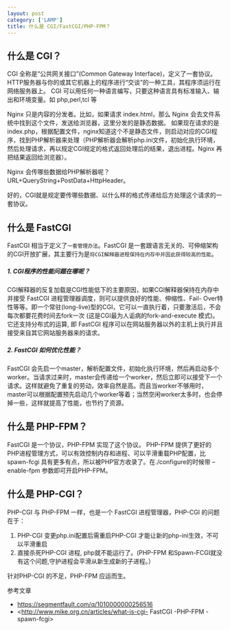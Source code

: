 ```yaml
---
layout: post
category: ['LAMP']
title: 什么是 CGI/FastCGI/PHP-FPM？
---
```


## 什么是 CGI？

CGI 全称是“公共网关接口”(Common Gateway Interface)，定义了一套协议。HTTP服务器与你的或其它机器上的程序进行“交谈”的一种工具，其程序须运行在网络服务器上。
CGI 可以用任何一种语言编写，只要这种语言具有标准输入、输出和环境变量。如 php,perl,tcl 等

Nginx 只是内容的分发者。比如，如果请求 index.html，那么 Nginx 会去文件系统中找到这个文件，发送给浏览器，这里分发的是静态数据。
如果现在请求的是 index.php，根据配置文件，nginx知道这个不是静态文件，则启动对应的CGI程序，找到PHP解析器来处理（PHP解析器会解析php.ini文件，初始化执行环境，然后处理请求，再以规定CGI规定的格式返回处理后的结果，退出进程。Nginx 再把结果返回给浏览器）。

Nginx 会传哪些数据给PHP解析器呢？URL+QueryString+PostData+HttpHeader。

好的，CGI就是规定要传哪些数据、以什么样的格式传递给后方处理这个请求的一套协议。

## 什么是 FastCGI

FastCGI 相当于定义了`一套管理办法`。FastCGI 是一套跟语言无关的、可伸缩架构的CGI开放扩展，其主要行为是`将CGI解释器进程保持在内存中并因此获得较高的性能`。

##### 1. CGI程序的性能问题在哪呢？
CGI解释器的反复加载是CGI性能低下的主要原因，如果CGI解释器保持在内存中并接受 FastCGI 进程管理器调度，则可以提供良好的性能、伸缩性、Fail- Over特性等等。即一个常驻(long-live)型的CGI，它可以一直执行着，只要激活后，不会每次都要花费时间去fork一次 (这是CGI最为人诟病的fork-and-execute 模式)。它还支持分布式的运算, 即 FastCGI  程序可以在网站服务器以外的主机上执行并且接受来自其它网站服务器来的请求。

##### 2. FastCGI 如何优化性能？
FastCGI 会先启一个master，解析配置文件，初始化执行环境，然后再启动多个worker。当请求过来时，master会传递给一个worker，然后立即可以接受下一个请求。这样就避免了重复的劳动，效率自然是高。而且当worker不够用时，master可以根据配置预先启动几个worker等着；当然空闲worker太多时，也会停掉一些，这样就提高了性能，也节约了资源。

## 什么是 PHP-FPM？

FastCGI 是一个协议，PHP-FPM 实现了这个协议。
PHP-FPM 提供了更好的PHP进程管理方式，可以有效控制内存和进程、可以平滑重载PHP配置，比 spawn-fcgi 具有更多有点，所以被PHP官方收录了。在./configure的时候带 –enable-fpm 参数即可开启PHP-FPM。

## 什么是 PHP-CGI？

PHP-CGI 与 PHP-FPM 一样，也是一个 FastCGI 进程管理器，PHP-CGI 的问题在于：

1. PHP-CGI 变更php.ini配置后需重启PHP-CGI 才能让新的php-ini生效，不可以平滑重启
2. 直接杀死PHP-CGI 进程, php就不能运行了。(PHP-FPM 和Spawn-FCGI就没有这个问题,守护进程会平滑从新生成新的子进程。）

针对PHP-CGI 的不足，PHP-FPM 应运而生。

参考文章

- <https://segmentfault.com/q/1010000000256516>
- <http://www.mike.org.cn/articles/what-is-cgi- FastCGI -PHP-FPM -spawn-fcgi>
